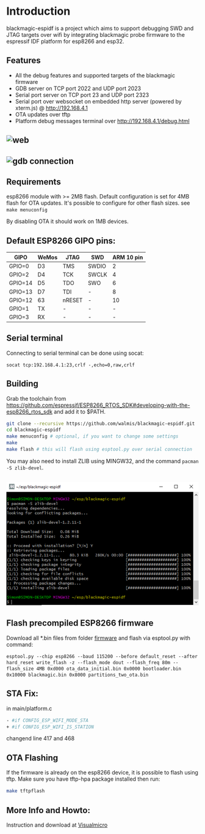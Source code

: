 # Introduction

blackmagic-espidf is a project which aims to support debugging SWD and JTAG targets over wifi by integrating blackmagic probe firmware to the espressif IDF platform for esp8266 and esp32.

## Features

- All the debug features and supported targets of the blackmagic firmware
- GDB server on TCP port 2022 and UDP port 2023
- Serial port server on TCP port 23 and UDP port 2323
- Serial port over websocket on embedded http server (powered by xterm.js) @ http://192.168.4.1
- OTA updates over tftp
- Platform debug messages terminal over http://192.168.4.1/debug.html

## ![web](images/web.gif)

## ![gdb connection](images/gdb.gif)

## Requirements

esp8266 module with >= 2MB flash. Default configuration is set for 4MB flash for OTA updates. It's possible to configure for other flash sizes. see `make menuconfig`

By disabling OTA it should work on 1MB devices.

## Default ESP8266 GIPO pins:

| GIPO | WeMos | JTAG | SWD | ARM 10 pin |
|------|-------|------|-----|------------|
| GPIO=0 | D3 | TMS | SWDIO | 2 |
| GPIO=2 | D4 | TCK | SWCLK | 4 |
| GPIO=14 | D5 | TDO | SWO | 6 |
| GPIO=13 | D7 | TDI | - | 8 |
| GPIO=12 | 63 | nRESET | - | 10 |
| GPIO=1 | TX | - | - | - |
| GPIO=3 | RX | - | - | - |


## Serial terminal

Connecting to serial terminal can be done using socat:

```
socat tcp:192.168.4.1:23,crlf -,echo=0,raw,crlf
```

## Building

Grab the toolchain from https://github.com/espressif/ESP8266_RTOS_SDK#developing-with-the-esp8266_rtos_sdk  and add it to $PATH.

```bash
git clone --recursive https://github.com/walmis/blackmagic-espidf.git
cd blackmagic-espidf
make menuconfig # optional, if you want to change some settings
make
make flash # this will flash using esptool.py over serial connection
```

You may also need to install ZLIB using MINGW32, and the command `pacman -S zlib-devel`.

## ![zlib](images/zlib.png)

## Flash precompiled ESP8266 firmware

Download all *.bin files from folder [firmware](https://github.com/Jason2866/blackmagic-espidf/tree/master/firmware) and flash via esptool.py with command:

```
esptool.py --chip esp8266 --baud 115200 --before default_reset --after hard_reset write_flash -z --flash_mode dout --flash_freq 80m --flash_size 4MB 0xd000 ota_data_initial.bin 0x0000 bootloader.bin 0x10000 blackmagic.bin 0x8000 partitions_two_ota.bin
```

## STA Fix:

in main/platform.c

```bash
- #if CONFIG_ESP_WIFI_MODE_STA  
+ #if CONFIG_ESP_WIFI_IS_STATION 
```
changend line 417 and 468


## OTA Flashing

If the firmware is already on the esp8266 device, it is possible to flash using tftp. Make sure you have tftp-hpa package installed then run:

```bash
make tftpflash
```


## More Info and Howto:
Instruction and download at [Visualmicro](https://www.visualmicro.com/page/Create-a-WiFi-Black-Magic-GDB-Probe-from-ESP8266.aspx)
